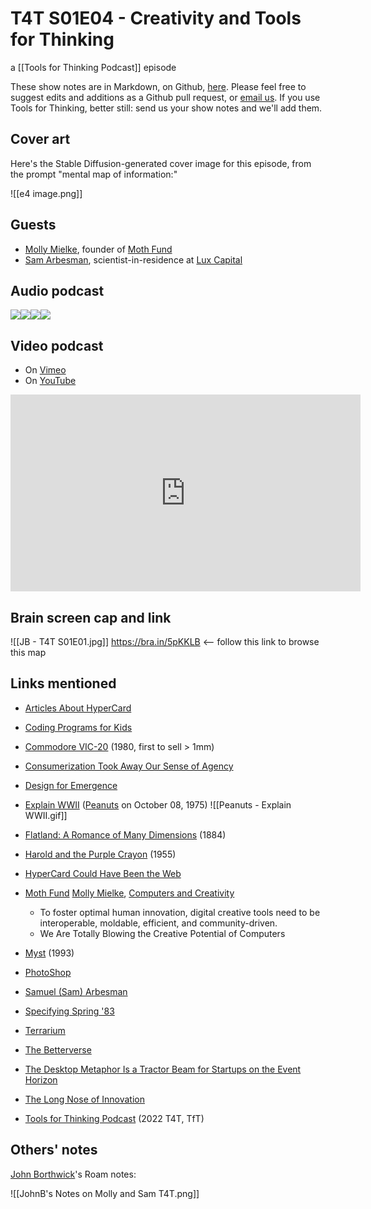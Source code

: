 # T4T S01E04 - Creativity and Tools for Thinking

a [[Tools for Thinking Podcast]] episode

These show notes are in Markdown, on Github, [here](https://github.com/OpenGlobalMind/rel8-wiki/blob/main/Tools%20for%20Thinking%20Podcast.md). Please feel free to suggest edits and additions as a Github pull request, or  [email us](mailto:sociate@gmail.com). If you use Tools for Thinking, better still: send us your show notes and we'll add them. 

## Cover art

Here's the Stable Diffusion-generated cover image for this episode, from the prompt "mental map of information:"

![[e4 image.png]]

## Guests

- [Molly Mielke](https://www.linkedin.com/in/mollymielke/), founder of [Moth Fund](https://www.mothminds.com/)
- [Sam Arbesman](https://www.linkedin.com/in/arbesman/), scientist-in-residence at [Lux Capital](https://www.luxcapital.com/)

## Audio podcast 

[![](https://uploads-ssl.webflow.com/6022fac80367ca7c9121c178/63473c43cd78d77b7f847fb3_Anchor_logo.svg)](https://anchor.fm/betaworks/episodes/Creativity-and-Tools-For-Thinking-e1p8p41/a-a8mi1h3)[![](https://uploads-ssl.webflow.com/6022fac80367ca7c9121c178/63473161d50a860bd5f8bf0e_Amazon_Music_logo.svg)](https://music.amazon.com/podcasts/12a72801-ad1e-412b-82cf-dd242e96b1d4/episodes/74503f34-280d-428f-984f-744f03119ca1/tools-for-thinking-by-betaworks-creativity-and-tools-for-thinking)[![](https://uploads-ssl.webflow.com/6022fac80367ca7c9121c178/63473161d50a86d605f8bf0f_itunes_podcasts%20logo.svg)](https://podcasts.apple.com/us/podcast/creativity-and-tools-for-thinking/id1648557332?i=1000582686075)[![](https://uploads-ssl.webflow.com/6022fac80367ca7c9121c178/63473161a69713eddcfa9885_Spotify%20logo.svg)](https://open.spotify.com/episode/4jpW4F82VMKKyFwgkNfzAo?si=4OThgG1MTHyV9uvSHKtsdA)

## Video podcast  

- On [Vimeo](https://vimeo.com/760362430)
- On [YouTube](https://www.youtube.com/watch?v=aQNylMqGNBM)
<iframe width="560" height="315" src="https://www.youtube.com/embed/aQNylMqGNBM" title="YouTube video player" frameborder="0" allow="accelerometer; autoplay; clipboard-write; encrypted-media; gyroscope; picture-in-picture" allowfullscreen></iframe>

## Brain screen cap and link

![[JB - T4T S01E01.jpg]]
https://bra.in/5pKKLB  <-- follow this link to browse this map

## Links mentioned

- [Articles About HyperCard](https://bra.in/3v2dxe)
- [Coding Programs for Kids](https://bra.in/7qwkQJ)
- [Commodore VIC-20](https://en.wikipedia.org/wiki/Commodore_VIC-20) (1980, first to sell > 1mm)
- [Consumerization Took Away Our Sense of Agency](https://bra.in/4qZmZB)
- [Design for Emergence](https://bra.in/9jbk6k)
- [Explain WWII](https://www.pinterest.com/pin/452048881343976318/) ([Peanuts](https://www.gocomics.com/peanuts/1975/10/08) on October 08, 1975)
![[Peanuts - Explain WWII.gif]]

- [Flatland: A Romance of Many Dimensions](http://www.amazon.com/exec/obidos/ASIN/048627263X/jerrymichalskisr) (1884)
- [Harold and the Purple Crayon](https://www.amazon.com/Harold-Purple-Crayon-Books-ebook/dp/B00X3NIVZ2/jerrymichalskisr) (1955)
- [HyperCard Could Have Been the Web](https://bra.in/4pdzVj)
- [Moth Fund](https://www.mothminds.com/)
	[Molly Mielke](https://www.linkedin.com/in/mollymielke/), [Computers and Creativity](https://www.mollymielke.com/cc)
	- To foster optimal human innovation, digital creative tools need to be interoperable, moldable, efficient, and community-driven.
	- We Are Totally Blowing the Creative Potential of Computers
- [Myst](http://en.wikipedia.org/wiki/Myst) (1993)
- [PhotoShop](http://en.wikipedia.org/wiki/Adobe_Photoshop)
- [Samuel (Sam) Arbesman](https://www.linkedin.com/in/arbesman/)
- [Specifying Spring '83](https://www.robinsloan.com/lab/specifying-spring-83/)
- [Terrarium](http://en.wikipedia.org/wiki/Terrarium)
- [The Betterverse](https://www.thebetterverse.org/)
- [The Desktop Metaphor Is a Tractor Beam for Startups on the Event Horizon](https://bra.in/8pRbGx)
- [The Long Nose of Innovation](http://www.businessweek.com/innovate/content/jan2008/id2008012_297369.htm?campaign_id=rss_topStories)
- [Tools for Thinking Podcast](https://bra.in/2vGNna) (2022 T4T, TfT)

## Others' notes

[John Borthwick](https://www.linkedin.com/in/jborthwick/)'s Roam notes: 

![[JohnB's Notes on Molly and Sam T4T.png]]